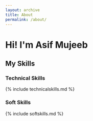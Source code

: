 ```yaml
---
layout: archive
title: About
permalink: /about/
---
```


# Hi! I'm Asif Mujeeb

## My Skills

### Technical Skills
{% include technicalskills.md %}

### Soft Skills
{% include softskills.md %}
